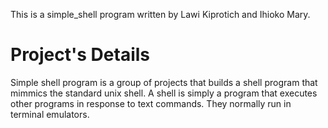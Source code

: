 This is a simple_shell program written by Lawi Kiprotich  and Ihioko Mary.
# Project's Details
Simple shell program is a group of projects that builds a shell program that mimmics the standard unix shell.
A shell is simply a program that executes other programs in response to text commands.
They normally run in terminal emulators.

